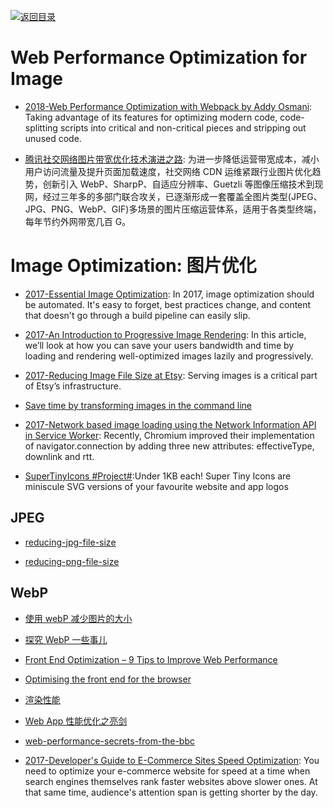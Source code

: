 [![返回目录](https://user-images.githubusercontent.com/5803001/38079637-ff0abcf0-3371-11e8-9b76-ad651620afc7.jpg)](https://github.com/wxyyxc1992/Awesome-Lists)

# Web Performance Optimization for Image

- [2018-Web Performance Optimization with Webpack by Addy Osmani](https://parg.co/UXN): Taking advantage of its features for optimizing modern code, code-splitting scripts into critical and non-critical pieces and stripping out unused code.

- [腾讯社交网络图片带宽优化技术演进之路](https://parg.co/Ua4): 为进一步降低运营带宽成本，减小用户访问流量及提升页面加载速度，社交网络 CDN 运维紧跟行业图片优化趋势，创新引入 WebP、SharpP、自适应分辨率、Guetzli 等图像压缩技术到现网，经过三年多的多部门联合攻关，已逐渐形成一套覆盖全图片类型(JPEG、JPG、PNG、WebP、GIF)多场景的图片压缩运营体系，适用于各类型终端，每年节约外网带宽几百 G。

# Image Optimization: 图片优化

- [2017-Essential Image Optimization](https://images.guide/): In 2017, image optimization should be automated. It's easy to forget, best practices change, and content that doesn't go through a build pipeline can easily slip.

- [2017-An Introduction to Progressive Image Rendering](https://parg.co/bLp): In this article, we’ll look at how you can save your users bandwidth and time by loading and rendering well-optimized images lazily and progressively.

- [2017-Reducing Image File Size at Etsy](https://parg.co/bvn): Serving images is a critical part of Etsy’s infrastructure.

* [Save time by transforming images in the command line](http://6me.us/WYOP1)

- [2017-Network based image loading using the Network Information API in Service Worker](https://parg.co/U5N): Recently, Chromium improved their implementation of navigator.connection by adding three new attributes: effectiveType, downlink and rtt.

- [SuperTinyIcons #Project#](https://github.com/edent/SuperTinyIcons):Under 1KB each! Super Tiny Icons are miniscule SVG versions of your favourite website and app logos

## JPEG

- [reducing-jpg-file-size](https://medium.com/@duhroach/reducing-jpg-file-size-e5b27df3257c#.jdegycys9)

- [reducing-png-file-size](https://medium.com/@duhroach/reducing-png-file-size-8473480d0476#.pxfmpayr1)

## WebP

- [使用 webP 减少图片的大小](http://www.tuicool.com/articles/euAJv2Z)

- [探究 WebP 一些事儿](https://aotu.io/notes/2016/06/23/explore-something-of-webp/)

- [Front End Optimization – 9 Tips to Improve Web Performance](https://www.keycdn.com/blog/front-end-optimization/)

- [Optimising the front end for the browser](https://hackernoon.com/optimising-the-front-end-for-the-browser-f2f51a29c572?source=reading_list---------1-1---------)

- [渲染性能](https://github.com/sundway/blog/issues/2)

- [Web App 性能优化之亮剑](http://insights.thoughtworkers.org/web-apps-performance-optimization/)

- [web-performance-secrets-from-the-bbc](https://medium.com/net-magazine/web-performance-secrets-from-the-bbc-d4b01f869752#.hwhq6jcbn)

- [2017-Developer's Guide to E-Commerce Sites Speed Optimization](https://parg.co/U6q): You need to optimize your e-commerce website for speed at a time when search engines themselves rank faster websites above slower ones. At that same time, audience's attention span is getting shorter by the day.
